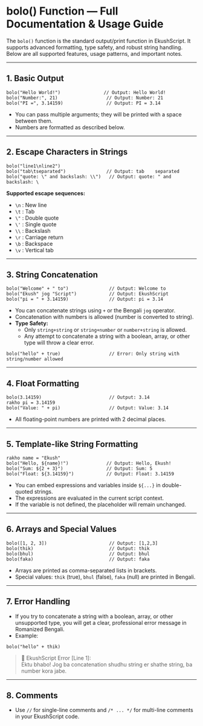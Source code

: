 # bolo() Function — Full Documentation & Usage Guide

The `bolo()` function is the standard output/print function in EkushScript. It supports advanced formatting, type safety, and robust string handling. Below are all supported features, usage patterns, and important notes.

---

## 1. Basic Output

```ekush
bolo("Hello World!")                // Output: Hello World!
bolo("Number:", 21)                  // Output: Number: 21
bolo("PI =", 3.14159)                // Output: PI = 3.14
```

- You can pass multiple arguments; they will be printed with a space between them.
- Numbers are formatted as described below.

---

## 2. Escape Characters in Strings

```ekush
bolo("line1\nline2")
bolo("tab\tseparated")               // Output: tab    separated
bolo("quote: \" and backslash: \\")   // Output: quote: " and backslash: \
```

**Supported escape sequences:**

- `\n` : New line
- `\t` : Tab
- `\"` : Double quote
- `\'` : Single quote
- `\\` : Backslash
- `\r` : Carriage return
- `\b` : Backspace
- `\v` : Vertical tab

---

## 3. String Concatenation

```ekush
bolo("Welcome" + " to")               // Output: Welcome to
bolo("Ekush" jog "Script")            // Output: EkushScript
bolo("pi = " + 3.14159)               // Output: pi = 3.14
```

- You can concatenate strings using `+` or the Bengali `jog` operator.
- Concatenation with numbers is allowed (number is converted to string).
- **Type Safety:**
  - Only `string+string` or `string+number` or `number+string` is allowed.
  - Any attempt to concatenate a string with a boolean, array, or other type will throw a clear error.

```ekush
bolo("hello" + true)                  // Error: Only string with string/number allowed
```

---

## 4. Float Formatting

```ekush
bolo(3.14159)                         // Output: 3.14
rakho pi = 3.14159
bolo("Value: " + pi)                  // Output: Value: 3.14
```

- All floating-point numbers are printed with 2 decimal places.

---

## 5. Template-like String Formatting

```ekush
rakho name = "Ekush"
bolo("Hello, ${name}!")              // Output: Hello, Ekush!
bolo("Sum: ${2 + 3}")                // Output: Sum: 5
bolo("Float: ${3.14159}")            // Output: Float: 3.14159
```

- You can embed expressions and variables inside `${...}` in double-quoted strings.
- The expressions are evaluated in the current script context.
- If the variable is not defined, the placeholder will remain unchanged.

---

## 6. Arrays and Special Values

```ekush
bolo([1, 2, 3])                       // Output: [1,2,3]
bolo(thik)                            // Output: thik
bolo(bhul)                            // Output: bhul
bolo(faka)                            // Output: faka
```

- Arrays are printed as comma-separated lists in brackets.
- Special values: `thik` (true), `bhul` (false), `faka` (null) are printed in Bengali.

---

## 7. Error Handling

- If you try to concatenate a string with a boolean, array, or other unsupported type, you will get a clear, professional error message in Romanized Bengali.
- Example:

```ekush
bolo("hello" + thik)
```

>🚨 EkushScript Error [Line 1]:  
>Ektu bhabo! Jog ba concatenation shudhu string er shathe string, ba number kora jabe.

---

## 8. Comments

- Use `//` for single-line comments and `/* ... */` for multi-line comments in your EkushScript code.
